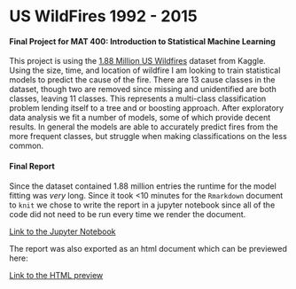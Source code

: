 # US WildFires 1992 - 2015  

#### Final Project for MAT 400: Introduction to Statistical Machine Learning  

This project is using the [1.88 Million US Wildfires](https://www.kaggle.com/rtatman/188-million-us-wildfires) dataset from Kaggle. Using the size, time, and location of wildfire I am looking to train statistical models to predict the cause of the fire. There are 13 cause classes in the dataset, though two are removed since missing and unidentified are both classes, leaving 11 classes. This represents a multi-class classification problem lending itself to a tree and or boosting approach. After exploratory data analysis we fit a number of models, some of which provide decent results. In general the models are able to accurately predict fires from the more frequent classes, but struggle when making classifications on the less common.


#### Final Report
Since the dataset contained 1.88 million entries the runtime for the model fitting was *very* long. Since it took <10 minutes for the `Rmarkdown` document to `knit` we chose to write the report in a jupyter notebook since all of the code did not need to be run every time we render the document.   


[Link to the Jupyter Notebook](https://nbviewer.jupyter.org/github/andrewdnolan/US_WildFires/blob/master/FIRES_REPORT.ipynb)

The report was also exported as an html document which can be previewed here:

[Link to the HTML preview](http://htmlpreview.github.io/?https://github.com/andrewdnolan/US_WildFires/blob/master/FIRES_REPORT.html)
